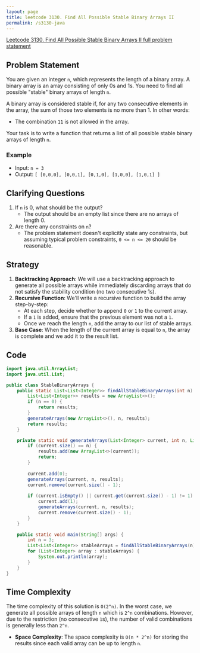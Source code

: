 ```yaml
---
layout: page
title: leetcode 3130. Find All Possible Stable Binary Arrays II
permalink: /s3130-java
---
```

[Leetcode 3130. Find All Possible Stable Binary Arrays II full problem statement](https://algoadvance.github.io/algoadvance/l3130)
## Problem Statement

You are given an integer `n`, which represents the length of a binary array. A binary array is an array consisting of only 0s and 1s. You need to find all possible "stable" binary arrays of length `n`.

A binary array is considered stable if, for any two consecutive elements in the array, the sum of those two elements is no more than 1. In other words:
- The combination `11` is not allowed in the array.

Your task is to write a function that returns a list of all possible stable binary arrays of length `n`.

### Example
- Input: `n = 3`
- Output: `[ [0,0,0], [0,0,1], [0,1,0], [1,0,0], [1,0,1] ]`

## Clarifying Questions
1. If `n` is 0, what should be the output?
   - The output should be an empty list since there are no arrays of length 0.
2. Are there any constraints on `n`?
   - The problem statement doesn't explicitly state any constraints, but assuming typical problem constraints, `0 <= n <= 20` should be reasonable.

## Strategy

1. **Backtracking Approach**: We will use a backtracking approach to generate all possible arrays while immediately discarding arrays that do not satisfy the stability condition (no two consecutive 1s).
2. **Recursive Function**: We'll write a recursive function to build the array step-by-step:
   - At each step, decide whether to append `0` or `1` to the current array.
   - If a `1` is added, ensure that the previous element was not a `1`.
   - Once we reach the length `n`, add the array to our list of stable arrays.
3. **Base Case**: When the length of the current array is equal to `n`, the array is complete and we add it to the result list.

## Code

```java
import java.util.ArrayList;
import java.util.List;

public class StableBinaryArrays {
    public static List<List<Integer>> findAllStableBinaryArrays(int n) {
        List<List<Integer>> results = new ArrayList<>();
        if (n == 0) {
            return results;
        }
        generateArrays(new ArrayList<>(), n, results);
        return results;
    }

    private static void generateArrays(List<Integer> current, int n, List<List<Integer>> results) {
        if (current.size() == n) {
            results.add(new ArrayList<>(current));
            return;
        }
        
        current.add(0);
        generateArrays(current, n, results);
        current.remove(current.size() - 1);
        
        if (current.isEmpty() || current.get(current.size() - 1) != 1) {
            current.add(1);
            generateArrays(current, n, results);
            current.remove(current.size() - 1);
        }
    }

    public static void main(String[] args) {
        int n = 3;
        List<List<Integer>> stableArrays = findAllStableBinaryArrays(n);
        for (List<Integer> array : stableArrays) {
            System.out.println(array);
        }
    }
}
```

## Time Complexity
The time complexity of this solution is `O(2^n)`. In the worst case, we generate all possible arrays of length `n` which is `2^n` combinations. However, due to the restriction (no consecutive `1`s), the number of valid combinations is generally less than `2^n`.

- **Space Complexity**: The space complexity is `O(n * 2^n)` for storing the results since each valid array can be up to length `n`.